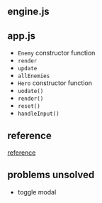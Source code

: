 ## engine.js
## app.js
* `Enemy` constructor function
* `render`
* `update`
* `allEnemies`
* `Hero` constructor function
* `uodate()`
* `render()`
* `reset()`
* `handleInput()`
## reference
[reference](https://matthewcranford.com/arcade-game-walkthrough-part-6-collisions-win-conditions-and-game-resets/)
## problems unsolved
* toggle modal
